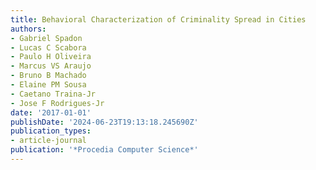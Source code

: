 ```yaml
---
title: Behavioral Characterization of Criminality Spread in Cities
authors:
- Gabriel Spadon
- Lucas C Scabora
- Paulo H Oliveira
- Marcus VS Araujo
- Bruno B Machado
- Elaine PM Sousa
- Caetano Traina-Jr
- Jose F Rodrigues-Jr
date: '2017-01-01'
publishDate: '2024-06-23T19:13:18.245690Z'
publication_types:
- article-journal
publication: '*Procedia Computer Science*'
---
```

